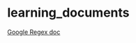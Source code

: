 # learning_documents
[Google Regex doc](https://developers.google.com/edu/python/regular-expressions#exercise)
